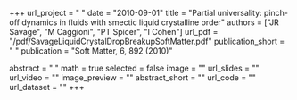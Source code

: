 +++
url_project = " "
date = "2010-09-01"
title = "Partial universality: pinch-off dynamics in fluids with smectic liquid crystalline order"
authors = ["JR Savage", "M Caggioni", "PT Spicer", "I Cohen"]
url_pdf = "/pdf/SavageLiquidCrystalDropBreakupSoftMatter.pdf"
publication_short = " "
publication = "Soft Matter, 6, 892 (2010)"

abstract = " "
math = true
selected = false
image = ""
url_slides = ""
url_video = ""
image_preview = ""
abstract_short = ""
url_code = ""
url_dataset = ""
+++